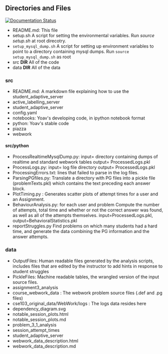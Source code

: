 Directories and Files
---------------------

[![Documentation Status](https://readthedocs.org/projects/webwork-adaptivehints/badge/?version=latest)](https://readthedocs.org/projects/webwork-adaptivehints/?badge=latest)

* README.md:    This file  
* setup.sh    A script for setting the environmental variables. Run _source setup.sh_ at root direcotry.
* `setup_mysql_dump.sh`     A script for setting up environment variables to point to a directory containing mysql dumps.  Run `source setup_mysql_dump.sh` as root
* src         **DIR** All of the code
* data        **DIR** All of the data


### src
* README.md: A markdown file explaining how to use the student\_adaptive\_server
* active_labelling_server
* student_adaptive_server
* config.yaml
* notebooks:		Yoav's developing code, in ipython notebook format
* python:				Yoav's stable code
* piazza
* webwork

#### src/python
* ProcessRealtimeMysqlDump.py: input= directory containing dumps of realtime and 
    standard webwork tables  output= ProcessedLogs.pkl
* ProcessLogs.py: input= log file directory output= ProcessedLogs.pkl
* ProcessingErrors.txt: lines that failed to parse in the log files.
* ParsingPGfiles.py: Translate a directory with PG files into a pickle file (problemTexts.pkl) which contains the 
   text preceding each answer block.
* PlotTiming.py : Generates scatter plots of attempt times for a user and an Assignment.
* BehaviourAnalysis.py:   for each user and problem Compute the number of attempts, total time 
  and whether or not the correct answer was found, as well as all of the attempts themselves.
	input=ProcessedLogs.pkl, output=BehavioralStatistics.pkl
* reportStruggles.py Find problems on which many students had a hard time, and generate the
  data combining the PG information and the answer attempts.

### data
* OutputFiles:		Human readable files generated by the analysis scripts, includes files that are edited by the instructor
								to add hints in response to student struggles
* PickleFiles:		Machine readable tables, the wrangled version of the input source files.
* assignment3_analysis
* course_webwork_data : The webwork problem source files (.def and .pg files)
* cse103_original_data/WebWork/logs	: The logs data resides here
* dependency_diagram.svg
* notable_session_plots.html
* notable_session_plots.md
* problem_3_1_analysis
* session_attempt_times
* student_adaptive_server
* webwork_data_description.html
* webwork_data_description.md


